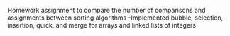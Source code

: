 Homework assignment to compare the number of comparisons and assignments between sorting algorithms
-Implemented bubble, selection, insertion, quick, and merge for arrays and linked lists of integers
